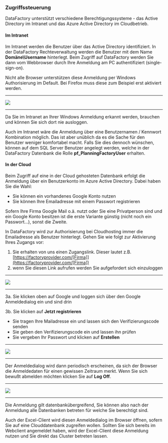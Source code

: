 ### Zugriffssteuerung
DataFactory unterstützt verschiedene Berechtigungssysteme - das Active Directory im Intranet und das Azure Active Directory im Cloudbetrieb.

#### Im Intranet

Im Intranet werden die Benutzer über das Active Directory identifiziert. In der DataFactory Rechteverwaltung werden die Benutzer mit dem Name **Domäne\Username** hinterlegt.  Beim Zugriff auf DataFactory werden Sie dann vom Webbrowser durch Ihre Anmeldung am PC authentifiziert (single-sign-on).

Nicht alle Browser unterstützen diese Anmeldung per Windows Authorisierung im Default. Bei Firefox muss diese zum Beispiel erst aktiviert werden.

---
![](/Pictures/Grundlagen/Technischer-Überblick/Zugriffssteuerung/zugriffssteuerung_1.png)

---

Da Sie im Intranet an Ihrer Windows Anmeldung erkannt werden, brauchen und können Sie sich dort nie ausloggen.

Auch im Intranet wäre die Anmeldung über eine Benutzernamen / Kennwort Kombination möglich. Das ist aber unüblich da es die Sache für den Benutzer weniger komfortabel macht. Falls Sie dies dennoch wünschen, können auf dem SQL Server Benutzer angelegt werden, welche in der DataFactory Datenbank die Rolle **pf_PlanningFactoryUser** erhalten.

#### In der Cloud

Beim Zugriff auf eine in der Cloud gehosteten Datenbank erfolgt die Anmeldung über ein Benutzerkonto im Azure Active Directory. Dabei haben Sie die Wahl:

* Sie können ein vorhandenes Google Konto nutzen
* Sie können Ihre Emailadresse mit einem Passwort registrieren

Sofern Ihre Firma Google Mail o.ä. nutzt oder Sie eine Privatperson sind und ein Google Konto besitzen ist die erste Variante günstig (nicht noch ein Passwort...), sonst die Zweite.

In DataFactory wird zur Authorisierung bei Cloudhosting immer die Emailadresse als Benutzer hinterlegt. Gehen Sie wie folgt zur Aktivierung Ihres Zugangs vor:

1. Sie erhalten von uns einen Zugangslink. Dieser lautet z.B. [https://factoryprovider.com/[Firma]](https://factoryprovider.com/[Firma])
2. wenn Sie diesen Link aufrufen werden Sie aufgefordert sich einzuloggen

---
![](/Pictures/Grundlagen/Technischer-Überblick/Zugriffssteuerung/zugriffssteuerung_2.png)

---

3a. Sie klicken oben auf Google und loggen sich über den Google Anmeldedialog ein und sind drin

3b. Sie klicken auf **Jetzt registrieren**

* Sie tragen Ihre Mailadresse ein und lassen sich den Verifizierungscode senden
* Sie geben den Verifizierungscode ein und lassen ihn prüfen
* Sie vergeben Ihr Passwort und klicken auf **Erstellen**

---
![](/Pictures/Grundlagen/Technischer-Überblick/Zugriffssteuerung/zugriffssteuerung_3.png)

---

Der Anmeldedialog wird dann periodisch erscheinen, da sich der Browser die Anmeldedaten für einen gewissen Zeitraum merkt. Wenn Sie sich bewußt abmelden möchten klicken Sie auf **Log Off**.

---
![](/Pictures/Grundlagen/Technischer-Überblick/Zugriffssteuerung/zugriffssteuerung_4.png)

---

Die Anmeldung gilt datenbankübergreifend, Sie können also nach der Anmeldung alle Datenbanken betreten für welche Sie berechtigt sind.

Auch der Excel-Client wird diesen Anmeldedialog im Browser öffnen, sofern Sie auf eine Clouddatenbank zugreifen wollen. Sollten Sie sich bereits im Webclient angemeldet haben, wird der Excel-Client diese Anmeldung nutzen und Sie direkt das Cluster betreten lassen.


<!---


**Active Directory**  
Das Active Directory kommt zum Einsatz, wenn DataFactory auf dem lokalen Server liegt. Im Active Directory sind alle Nutzer des Intranets gespeichert. Beim Zutritt in die DataFactory werde Sie über das Active Directory durch Ihre Anmeldung am PC authentifiziert (single-sign-on).

**E-Mail-Adresse und Passwort**  
Beim Zugriff über die Cloud erfolge die Authentifizierung über E-Mail-Adresse und Passwort. Dazu ist es notwendig, dass die E-Mail-Adresse unter www.planning-factory.de registriert wird.


-->